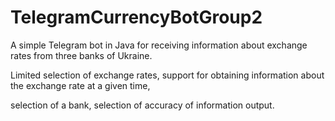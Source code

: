 # TelegramCurrencyBotGroup2
A simple Telegram bot in Java for receiving information about exchange rates from three banks of Ukraine.

Limited selection of exchange rates, support for obtaining information about the exchange rate at a given time,

selection of a bank, selection of accuracy of information output.

